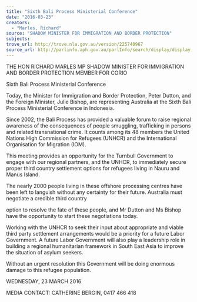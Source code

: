 ```yaml
---
title: "Sixth Bali Process Ministerial Conference"
date: "2016-03-23"
creators:
  - "Marles, Richard"
source: "SHADOW MINISTER FOR IMMIGRATION AND BORDER PROTECTION"
subjects:
trove_url: http://trove.nla.gov.au/version/225740967
source_url: http://parlinfo.aph.gov.au/parlInfo/search/display/display.w3p;query=Id%3A%22media/pressrel/4450868%22
---
```


 

 THE HON RICHARD MARLES MP  SHADOW MINISTER FOR IMMIGRATION AND BORDER  PROTECTION   MEMBER FOR CORIO 

 

 

 Sixth Bali Process Ministerial Conference     

 Today, the Minister for Immigration and Border Protection, Peter Dutton, and the  Foreign Minister, Julie Bishop, are representing Australia at the Sixth Bali Process  Ministerial Conference in Indonesia.   

 Since 2002, the Bali Process has provided a valuable forum to raise regional awareness  of the consequences of people smuggling, trafficking in persons and related  transnational crime.  It counts among its 48 members the United Nations High  Commission for Refugees (UNHCR) and the International Organisation for Migration  (IOM).   

 This meeting provides an opportunity for the Turnbull Government to engage with our  regional partners, and the UNHCR, to immediately secure proper third country  settlement options for refugees living in Nauru and Manus Island.      

 The nearly 2000 people living in these offshore processing centres have been left to  languish without any certainty for their future.  Australia must negotiate a credible third  country  

 option to resolve the fate of these people, and Mr Dutton and Ms Bishop have  the opportunity to start these negotiations  today.   

 Working with the UNHCR to seek their input about appropriate and viable third party  settlement arrangements would be a priority for a future Labor Government.  A future  Labor Government will also play a leadership role in building a regional humanitarian  framework in South East Asia to improve the situation of asylum seekers.   

 Without an urgent resolution this Government will be doing enormous damage to this  refugee population.    

 WEDNESDAY, 23 MARCH 2016 

 MEDIA CONTACT: CATHERINE BERGIN, 0417 466 418 

 

